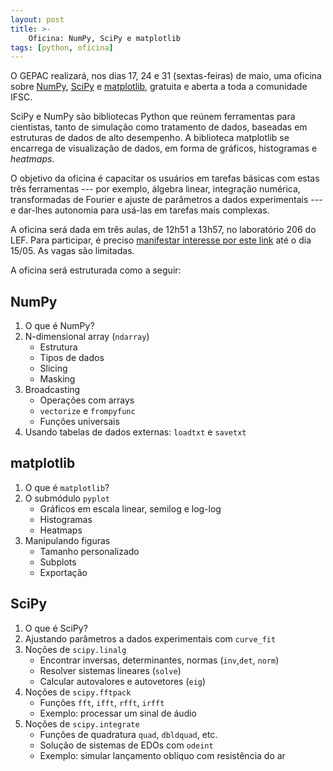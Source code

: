 ```yaml
---
layout: post
title: >-
    Oficina: NumPy, SciPy e matplotlib
tags: [python, oficina]
---
```


O GEPAC realizará, nos dias 17, 24 e 31 (sextas-feiras) de maio, uma oficina
sobre [NumPy](https://www.numpy.org), [SciPy](https://www.scipy.org) e
[matplotlib](https://matplotlib.org), gratuita e aberta a toda a comunidade
IFSC.

SciPy e NumPy são bibliotecas Python que reúnem ferramentas para cientistas,
tanto de simulação como tratamento de dados, baseadas em estruturas de dados
de alto desempenho. A biblioteca matplotlib se encarrega de visualização de
dados, em forma de gráficos, histogramas e _heatmaps_.

O objetivo da oficina é capacitar os usuários em tarefas básicas com estas
três ferramentas --- por exemplo, álgebra linear, integração numérica,
transformadas de Fourier e ajuste de parâmetros a dados experimentais --- e
dar-lhes autonomia para usá-las em tarefas mais complexas.

A oficina será dada em três aulas, de 12h51 a 13h57, no laboratório 206 do
LEF. Para participar, é preciso [manifestar interesse por este
link](https://forms.gle/3x3aC3JxmKKG8bAk8) até o dia 15/05. As vagas são
limitadas.

A oficina será estruturada como a seguir:

## NumPy

1. O que é NumPy?
2. N-dimensional array (`ndarray`)
    - Estrutura
    - Tipos de dados
    - Slicing
    - Masking
3. Broadcasting
    - Operações com arrays
    - `vectorize` e `frompyfunc`
    - Funções universais
4. Usando tabelas de dados externas: `loadtxt` e `savetxt`

## matplotlib

1. O que é `matplotlib`?
2. O submódulo `pyplot`
    - Gráficos em escala linear, semilog e log-log
    - Histogramas
    - Heatmaps
3. Manipulando figuras
    - Tamanho personalizado
    - Subplots
    - Exportação

## SciPy

1. O que é SciPy?
2. Ajustando parâmetros a dados experimentais com `curve_fit`
3. Noções de `scipy.linalg`
     - Encontrar inversas, determinantes, normas (`inv`,`det`, `norm`)
     - Resolver sistemas lineares (`solve`)
     - Calcular autovalores e autovetores (`eig`)
4. Noções de `scipy.fftpack`
     - Funções `fft`, `ifft`, `rfft`, `irfft`
     - Exemplo: processar um sinal de áudio
5. Noções de `scipy.integrate`
     - Funções de quadratura `quad`, `dbldquad`, etc.
     - Solução de sistemas de EDOs com `odeint`
     - Exemplo: simular lançamento oblíquo com resistência do ar
